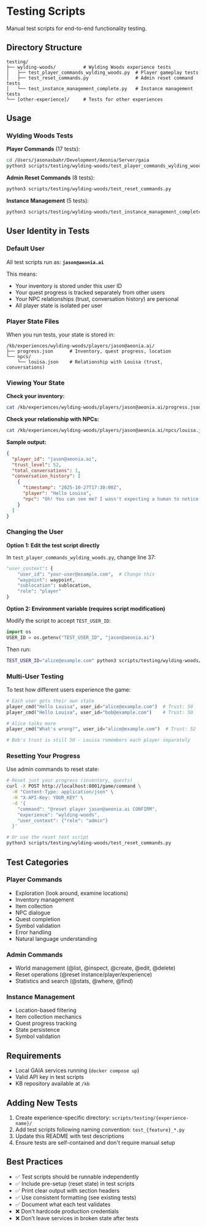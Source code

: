 # Testing Scripts

Manual test scripts for end-to-end functionality testing.

## Directory Structure

```
testing/
├── wylding-woods/          # Wylding Woods experience tests
│   ├── test_player_commands_wylding_woods.py  # Player gameplay tests
│   ├── test_reset_commands.py                 # Admin reset command tests
│   └── test_instance_management_complete.py   # Instance management tests
└── [other-experience]/     # Tests for other experiences
```

## Usage

### Wylding Woods Tests

**Player Commands** (17 tests):
```bash
cd /Users/jasonasbahr/Development/Aeonia/Server/gaia
python3 scripts/testing/wylding-woods/test_player_commands_wylding_woods.py
```

**Admin Reset Commands** (8 tests):
```bash
python3 scripts/testing/wylding-woods/test_reset_commands.py
```

**Instance Management** (5 tests):
```bash
python3 scripts/testing/wylding-woods/test_instance_management_complete.py
```

## User Identity in Tests

### Default User

All test scripts run as: **`jason@aeonia.ai`**

This means:
- Your inventory is stored under this user ID
- Your quest progress is tracked separately from other users
- Your NPC relationships (trust, conversation history) are personal
- All player state is isolated per user

### Player State Files

When you run tests, your state is stored in:

```
/kb/experiences/wylding-woods/players/jason@aeonia.ai/
├── progress.json      # Inventory, quest progress, location
└── npcs/
    └── louisa.json    # Relationship with Louisa (trust, conversations)
```

### Viewing Your State

**Check your inventory:**
```bash
cat /kb/experiences/wylding-woods/players/jason@aeonia.ai/progress.json
```

**Check your relationship with NPCs:**
```bash
cat /kb/experiences/wylding-woods/players/jason@aeonia.ai/npcs/louisa.json
```

**Sample output:**
```json
{
  "player_id": "jason@aeonia.ai",
  "trust_level": 52,
  "total_conversations": 1,
  "conversation_history": [
    {
      "timestamp": "2025-10-27T17:30:00Z",
      "player": "Hello Louisa",
      "npc": "Oh! You can see me? I wasn't expecting a human to notice."
    }
  ]
}
```

### Changing the User

**Option 1: Edit the test script directly**

In `test_player_commands_wylding_woods.py`, change line 37:
```python
"user_context": {
    "user_id": "your-user@example.com",  # Change this
    "waypoint": waypoint,
    "sublocation": sublocation,
    "role": "player"
}
```

**Option 2: Environment variable (requires script modification)**

Modify the script to accept `TEST_USER_ID`:
```python
import os
USER_ID = os.getenv("TEST_USER_ID", "jason@aeonia.ai")
```

Then run:
```bash
TEST_USER_ID="alice@example.com" python3 scripts/testing/wylding-woods/test_player_commands_wylding_woods.py
```

### Multi-User Testing

To test how different users experience the game:

```python
# Each user gets their own state
player_cmd("Hello Louisa", user_id="alice@example.com")  # Trust: 50
player_cmd("Hello Louisa", user_id="bob@example.com")    # Trust: 50

# Alice talks more
player_cmd("What's wrong?", user_id="alice@example.com")  # Trust: 52

# Bob's trust is still 50 - Louisa remembers each player separately
```

### Resetting Your Progress

Use admin commands to reset state:

```bash
# Reset just your progress (inventory, quests)
curl -X POST http://localhost:8001/game/command \
  -H "Content-Type: application/json" \
  -H "X-API-Key: YOUR_KEY" \
  -d '{
    "command": "@reset player jason@aeonia.ai CONFIRM",
    "experience": "wylding-woods",
    "user_context": {"role": "admin"}
  }'

# Or use the reset test script
python3 scripts/testing/wylding-woods/test_reset_commands.py
```

## Test Categories

### Player Commands
- Exploration (look around, examine locations)
- Inventory management
- Item collection
- NPC dialogue
- Quest completion
- Symbol validation
- Error handling
- Natural language understanding

### Admin Commands
- World management (@list, @inspect, @create, @edit, @delete)
- Reset operations (@reset instance/player/experience)
- Statistics and search (@stats, @where, @find)

### Instance Management
- Location-based filtering
- Item collection mechanics
- Quest progress tracking
- State persistence
- Symbol validation

## Requirements

- Local GAIA services running (`docker compose up`)
- Valid API key in test scripts
- KB repository available at `/kb`

## Adding New Tests

1. Create experience-specific directory: `scripts/testing/{experience-name}/`
2. Add test scripts following naming convention: `test_{feature}_*.py`
3. Update this README with test descriptions
4. Ensure tests are self-contained and don't require manual setup

## Best Practices

- ✅ Test scripts should be runnable independently
- ✅ Include pre-setup (reset state) in test scripts
- ✅ Print clear output with section headers
- ✅ Use consistent formatting (see existing tests)
- ✅ Document what each test validates
- ❌ Don't hardcode production credentials
- ❌ Don't leave services in broken state after tests
